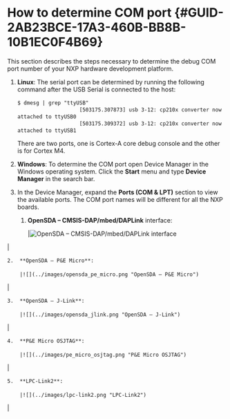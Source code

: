 # How to determine COM port {#GUID-2AB23BCE-17A3-460B-BB8B-10B1EC0F4B69}

This section describes the steps necessary to determine the debug COM port number of your NXP hardware development platform.

1.  **Linux**: The serial port can be determined by running the following command after the USB Serial is connected to the host:

    ```
    $ dmesg | grep "ttyUSB"
                        [503175.307873] usb 3-12: cp210x converter now attached to ttyUSB0
                        [503175.309372] usb 3-12: cp210x converter now attached to ttyUSB1
    ```

    There are two ports, one is Cortex-A core debug console and the other is for Cortex M4.

2.  **Windows**: To determine the COM port open Device Manager in the Windows operating system. Click the **Start** menu and type **Device Manager** in the search bar.

3.  In the Device Manager, expand the **Ports \(COM & LPT\)** section to view the available ports. The COM port names will be different for all the NXP boards.

    1.  **OpenSDA – CMSIS-DAP/mbed/DAPLink** interface:

        |![](../images/opensda_cmsis_dap.png "OpenSDA – CMSIS-DAP/mbed/DAPLink
												interface")

|

    2.  **OpenSDA – P&E Micro**:

        |![](../images/opensda_pe_micro.png "OpenSDA – P&E Micro")

|

    3.  **OpenSDA – J-Link**:

        |![](../images/opensda_jlink.png "OpenSDA – J-Link")

|

    4.  **P&E Micro OSJTAG**:

        |![](../images/pe_micro_osjtag.png "P&E Micro OSJTAG")

|

    5.  **LPC-Link2**:

        |![](../images/lpc-link2.png "LPC-Link2")

|


